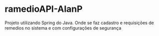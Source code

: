 # ramedioAPI-AlanP
Projeto utilizando Spring do Java. Onde se faz cadastro e requisições de remedios no sistema e com configurações de segurança
